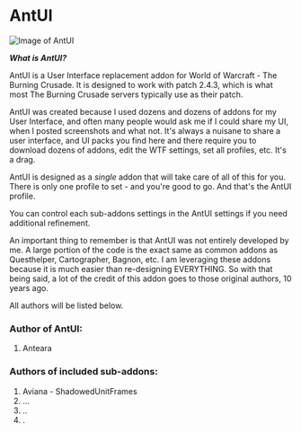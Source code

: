 # AntUI

![Image of AntUI](http://i.imgur.com/DcuyZdk.jpg)

***What is AntUI?***

AntUI is a User Interface replacement addon for World of Warcraft - The Burning Crusade. It is designed to work with patch 2.4.3, which is what most The Burning Crusade servers typically use as their patch.

AntUI was created because I used dozens and dozens of addons for my User Interface, and often many people would ask me if I could share my UI, when I posted screenshots and what not. It's always a nuisane to share a user interface, and UI packs you find here and there require you to download dozens of addons, edit the WTF settings, set all profiles, etc. It's a drag.

AntUI is designed as a *single* addon that will take care of all of this for you. There is only one profile to set - and you're good to go. And that's the AntUI profile.

You can control each sub-addons settings in the AntUI settings if you need additional refinement.

An important thing to remember is that AntUI was not entirely developed by me. A large portion of the code is the exact same as common addons as Questhelper, Cartographer, Bagnon, etc. I am leveraging these addons because it is much easier than re-designing EVERYTHING. So with that being said, a lot of the credit of this addon goes to those original authors, 10 years ago.

All authors will be listed below.

### Author of AntUI: 

1) Anteara


### Authors of included sub-addons:

1) Aviana - ShadowedUnitFrames
2) ...
3) ..
4) .
